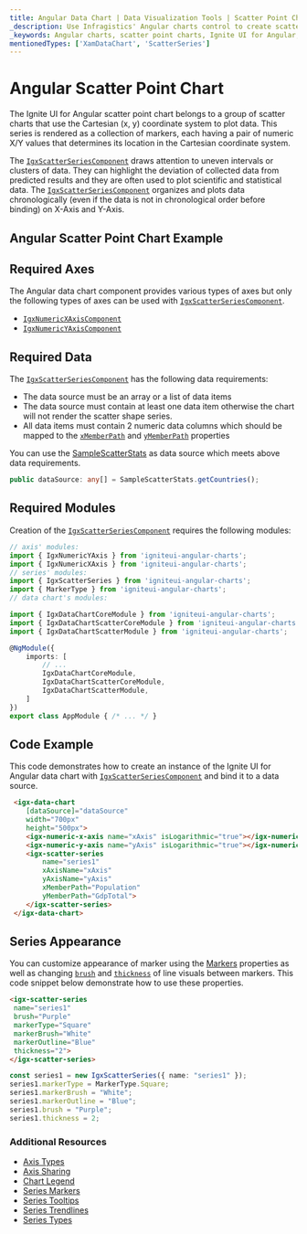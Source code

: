 ```yaml
---
title: Angular Data Chart | Data Visualization Tools | Scatter Point Chart | Data Binding | Infragistics
_description: Use Infragistics' Angular charts control to create scatter point charts. Learn about our Ignite UI for Angular graph types!
_keywords: Angular charts, scatter point charts, Ignite UI for Angular, Infragistics
mentionedTypes: ['XamDataChart', 'ScatterSeries']
---
```


# Angular Scatter Point Chart

The Ignite UI for Angular scatter point chart belongs to a group of scatter charts that use the Cartesian (x, y) coordinate system to plot data. This series is rendered as a collection of markers, each having a pair of numeric X/Y values that determines its location in the Cartesian coordinate system.

The [`IgxScatterSeriesComponent`]({environment:dvApiBaseUrl}/products/ignite-ui-angular/api/docs/typescript/latest/classes/igxscatterseriescomponent.html) draws attention to uneven intervals or clusters of data. They can highlight the deviation of collected data from predicted results and they are often used to plot scientific and statistical data. The [`IgxScatterSeriesComponent`]({environment:dvApiBaseUrl}/products/ignite-ui-angular/api/docs/typescript/latest/classes/igxscatterseriescomponent.html) organizes and plots data chronologically (even if the data is not in chronological order before binding) on X-Axis and Y-Axis.

## Angular Scatter Point Chart Example

<code-view style="height: 500px"
           data-demos-base-url="{environment:dvDemosBaseUrl}"
           iframe-src="{environment:dvDemosBaseUrl}/charts/data-chart-type-scatter-point-series"
           alt="Angular Scatter Point Chart Example"
           github-src="charts/data-chart/type-scatter-point-series">
</code-view>

<div class="divider--half"></div>

## Required Axes

The Angular data chart component provides various types of axes but only the following types of axes can be used with [`IgxScatterSeriesComponent`]({environment:dvApiBaseUrl}/products/ignite-ui-angular/api/docs/typescript/latest/classes/igxscatterseriescomponent.html).

-   [`IgxNumericXAxisComponent`]({environment:dvApiBaseUrl}/products/ignite-ui-angular/api/docs/typescript/latest/classes/igxnumericxaxiscomponent.html)
-   [`IgxNumericYAxisComponent`]({environment:dvApiBaseUrl}/products/ignite-ui-angular/api/docs/typescript/latest/classes/igxnumericyaxiscomponent.html)

## Required Data

The [`IgxScatterSeriesComponent`]({environment:dvApiBaseUrl}/products/ignite-ui-angular/api/docs/typescript/latest/classes/igxscatterseriescomponent.html) has the following data requirements:

-   The data source must be an array or a list of data items
-   The data source must contain at least one data item otherwise the chart will not render the scatter shape series.
-   All data items must contain 2 numeric data columns which should be mapped to the [`xMemberPath`]({environment:dvApiBaseUrl}/products/ignite-ui-angular/api/docs/typescript/latest/classes/igxscatterbasecomponent.html#xmemberpath) and [`yMemberPath`]({environment:dvApiBaseUrl}/products/ignite-ui-angular/api/docs/typescript/latest/classes/igxscatterbasecomponent.html#ymemberpath) properties

You can use the [SampleScatterStats](data-chart-data-sources-stats.md) as data source which meets above data requirements.

```ts
public dataSource: any[] = SampleScatterStats.getCountries();
```

## Required Modules

Creation of the [`IgxScatterSeriesComponent`]({environment:dvApiBaseUrl}/products/ignite-ui-angular/api/docs/typescript/latest/classes/igxscatterseriescomponent.html) requires the following modules:

```ts
// axis' modules:
import { IgxNumericYAxis } from 'igniteui-angular-charts';
import { IgxNumericXAxis } from 'igniteui-angular-charts';
// series' modules:
import { IgxScatterSeries } from 'igniteui-angular-charts';
import { MarkerType } from 'igniteui-angular-charts';
// data chart's modules:

import { IgxDataChartCoreModule } from 'igniteui-angular-charts';
import { IgxDataChartScatterCoreModule } from 'igniteui-angular-charts';
import { IgxDataChartScatterModule } from 'igniteui-angular-charts';

@NgModule({
    imports: [
        // ...
        IgxDataChartCoreModule,
        IgxDataChartScatterCoreModule,
        IgxDataChartScatterModule,
    ]
})
export class AppModule { /* ... */ }
```

## Code Example

This code demonstrates how to create an instance of the Ignite UI for Angular data chart with [`IgxScatterSeriesComponent`]({environment:dvApiBaseUrl}/products/ignite-ui-angular/api/docs/typescript/latest/classes/igxscatterseriescomponent.html) and bind it to a data source.

```html
 <igx-data-chart
    [dataSource]="dataSource"
    width="700px"
    height="500px">
    <igx-numeric-x-axis name="xAxis" isLogarithmic="true"></igx-numeric-x-axis>
    <igx-numeric-y-axis name="yAxis" isLogarithmic="true"></igx-numeric-y-axis>
    <igx-scatter-series
        name="series1"
        xAxisName="xAxis"
        yAxisName="yAxis"
        xMemberPath="Population"
        yMemberPath="GdpTotal">
    </igx-scatter-series>
 </igx-data-chart>
```

## Series Appearance

You can customize appearance of marker using the [Markers](data-chart-series-markers.md) properties as well as changing [`brush`]({environment:dvApiBaseUrl}/products/ignite-ui-angular/api/docs/typescript/latest/classes/igxseriescomponent.html#brush) and [`thickness`]({environment:dvApiBaseUrl}/products/ignite-ui-angular/api/docs/typescript/latest/classes/igxseriescomponent.html#thickness) of line visuals between markers. This code snippet below demonstrate how to use these properties.

```html
<igx-scatter-series
 name="series1"
 brush="Purple"
 markerType="Square"
 markerBrush="White"
 markerOutline="Blue"
 thickness="2">
</igx-scatter-series>
```

```ts
const series1 = new IgxScatterSeries({ name: "series1" });
series1.markerType = MarkerType.Square;
series1.markerBrush = "White";
series1.markerOutline = "Blue";
series1.brush = "Purple";
series1.thickness = 2;
```

### Additional Resources

-   [Axis Types](data-chart-axis-types.md)
-   [Axis Sharing](data-chart-axis-sharing.md)
-   [Chart Legend](data-chart-legends.md)
-   [Series Markers](data-chart-series-markers.md)
-   [Series Tooltips](data-chart-series-tooltips.md)
-   [Series Trendlines](data-chart-series-trendlines.md)
-   [Series Types](data-chart-series-types.md)
